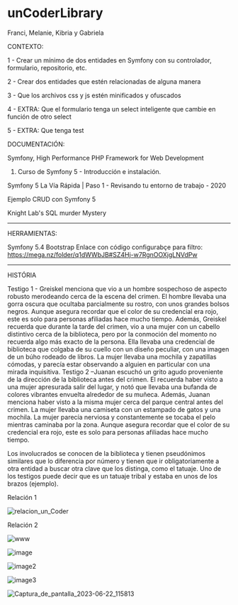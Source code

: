 
# unCoderLibrary

Franci, Melanie, Kibria y Gabriela

CONTEXTO:

1 - Crear un mínimo de dos entidades en Symfony con su controlador, formulario, repositorio, etc.

2 - Crear dos entidades que estén relacionadas de alguna manera

3 - Que los archivos css y js estén minificados y ofuscados

4 - EXTRA: Que el formulario tenga un select inteligente que cambie en función de otro select

5 - EXTRA: Que tenga test



DOCUMENTACIÓN:

Symfony, High Performance PHP Framework for Web Development

01. Curso de Symfony 5 - Introducción e instalación.

Symfony 5 La Vía Rápida | Paso 1 - Revisando tu entorno de trabajo - 2020

Ejemplo CRUD con Symfony 5

Knight Lab's SQL
murder Mystery

_______________________________________________________________________________________________________________________________________________________________
HERRAMIENTAS:

Symfony 5.4
Bootstrap
Enlace con código configurabçe para filtro: https://mega.nz/folder/q1dWWbJB#SZ4Hj-w7RgnOOXjgLNVdPw

________________________________________________________________________________________________________________________________________________________________
HISTÓRIA

Testigo 1 - Greiskel menciona que vio a un hombre sospechoso de aspecto robusto merodeando cerca de la escena del crimen. El hombre llevaba una gorra oscura que ocultaba parcialmente su rostro, con unos grandes bolsos negros. Aunque asegura recordar que el color de su credencial era rojo, este es solo para personas afiliadas hace mucho tiempo. Además, Greiskel recuerda que durante la tarde del crimen, vio a una mujer con un cabello distintivo cerca de la biblioteca, pero por la conmoción del momento no recuerda algo más exacto de la persona. Ella llevaba una credencial de biblioteca que colgaba de su cuello con un diseño peculiar, con una imagen de un búho rodeado de libros. La mujer llevaba una mochila y zapatillas cómodas, y parecía estar observando a alguien en particular con una mirada inquisitiva. Testigo 2 –Juanan escuchó un grito agudo proveniente de la dirección de la biblioteca antes del crimen. El recuerda haber visto a una mujer apresurada salir del lugar, y notó que llevaba una bufanda de colores vibrantes envuelta alrededor de su muñeca. Además, Juanan menciona haber visto a la misma mujer cerca del parque central antes del crimen. La mujer llevaba una camiseta con un estampado de gatos y una mochila. La mujer parecía nerviosa y constantemente se tocaba el pelo mientras caminaba por la zona. Aunque asegura recordar que el color de su credencial era rojo, este es solo para personas afiliadas hace mucho tiempo.



Los involucrados se conocen de la biblioteca y tienen pseudónimos similares que lo diferencia por número y tienen que ir obligatoriamente a otra entidad a buscar otra clave que los distinga, como  el tatuaje. Uno de los testigos puede decir que es un tatuaje tribal y estaba en unos de los brazos (ejemplo).


Relación 1

![relacion_un_Coder](https://github.com/FranSSZZ/unCoderLibrary/assets/126780440/a62af774-9be9-4568-84e5-78d52c19f739)

Relación 2

![www](https://github.com/FranSSZZ/unCoderLibrary/assets/126780440/9281fe6e-5e53-40cf-b939-0c276df757da)


![image](https://github.com/FranSSZZ/unCoderLibrary/assets/126780440/a4fcf233-4cc7-4805-96a6-bc953b490ace)


![image2](https://github.com/FranSSZZ/unCoderLibrary/assets/126780440/c8725c87-42a1-46fa-a0e7-170bba3d1a60)


![image3](https://github.com/FranSSZZ/unCoderLibrary/assets/126780440/26cb006a-252e-4406-a475-abbe36e1fd34)


![Captura_de_pantalla_2023-06-22_115813](https://github.com/FranSSZZ/unCoderLibrary/assets/126780440/4a04195b-dbdd-469d-bf1e-24ab6946b024)










